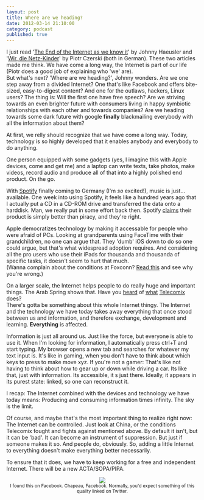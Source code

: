```yaml
---
layout: post
title: Where are we heading?
date: 2012-03-14 21:10:00
category: podcast
published: true
---
```


I just read '[The End of the Internet as we know it](http://www.spreeblick.com/2012/02/28/its-the-end-of-the-net-as-we-know-it/)' by Johnny Haeusler and '[Wir, die Netz-Kinder](http://www.zeit.de/digital/internet/2012-02/wir-die-netz-kinder/komplettansicht)' by Piotr Czerski (both in German). These two articles made me think. We have come a long way, the Internet is part of our life (Piotr does a good job of explaining who 'we' are).  
But what's next? 'Where are we heading?', Johnny wonders. Are we one step away from a divided Internet? One that's like Facebook and offers bite-sized, easy-to-digest content? And one for the outlaws, hackers, Linux users? The thing is: Will the first one have free speech? Are we striving towards an even brighter future with consumers living in happy symbiotic relationships with each other and towards companies? Are we heading towards some dark future with google **finally** blackmailing everybody with all the information about them?

At first, we relly should recognize that we have come a long way. Today, technology is so highly developed that it enables anybody and everybody to do anything.

One person equipped with some gadgets (yes, I imagine this with Apple devices, come and get me) and a laptop can write texts, take photos, make videos, record audio and produce all of that into a highly polished end product. On the go.

With [Spotify](https://www.spotify.com/de/) finally coming to Germany (I'm *so* excited!), music is just... available. One week into using Spotify, it feels like a hundred years ago that I actually put a CD in a CD-ROM drive and transferred the data onto a harddisk. Man, we really put in some effort back then. Spotify [claims](http://www.focus.de/digital/internet/tid-25245/musikrevolution-spotify-startet-musikplattform-die-besser-ist-als-piraterie_aid_723142.html) their product is simply better than piracy, and they're right. 

Apple democratizes technology by making it accessable for people who were afraid of PCs. Looking at grandparents using FaceTime with their grandchildren, no one can argue that. They 'dumb' iOS down to do so one could argue, but that's what widespread adoption requires. And considering all the pro users who use their iPads for thousanda and thousanda of specific tasks, it doesn't seem to hurt that much.  
(Wanna complain about the conditions at Foxconn? [Read this](http://blog.timmschoof.com/2012/02/25/nightline-ifactory-inside-apple/) and see why you're wrong.)

On a larger scale, the Internet helps people to do really huge and important things. The Arab Spring shows that. Have you [heard](http://www.washingtonpost.com/lifestyle/style/the-hacktivists-of-telecomix-lend-a-hand-to-the-arab-spring/2011/12/05/gIQAAosraO_story.html) of [what](http://www.spiegel.de/spiegel/0,1518,791039,00.html) [Telecomix](http://de.wikipedia.org/wiki/Telecomix) does?  
There's gotta be something about this whole Internet thingy. The Internet and the technology we have today takes away everything that once stood between us and information, and therefore exchange, development and learning. **Everything** is affected.

Information is just all around us. Just like the force, but everyone is able to use it. When I'm looking for information, I automatically press ctrl+T and start typing. My browser opens a new tab and searches for whatever my text input is. It's like in gaming, when you don't have to think about which keys to press to make move xyz. If you're not a gamer: That's like not having to think about how to gear up or down while driving a car. Its like that, just with information. Its accessible, it s just there. Ideally, it appears in its purest state: linked, so one can reconstruct it. 

I recap: The Internet combined with the devices and technology we have today means: Producing and consuming information times infinity. The sky is the limit.

Of course, and maybe that's the most important thing to realize right now: The Internet can be controlled. Just look at China, or the conditions Telecomix fought and fights against mentioned above. By default it isn't, but it can be 'bad'. It can become an instrument of suppression. But just if someone makes it so. And people do, obviously. So, adding a little Internet to everything doesn't make everything better necessarily.

To ensure that it does, we have to keep working for a free and independent Internet. There will be a new ACTA/SOPA/PIPA.
<br>
<p style="text-align: center;"><img src="http://blog.timmschoof.com/images/speech.jpg"/><br/><small>I found this on Facebook. Chapeau, Facebook. Normally, you'd expect something of this quality linked on Twitter.</small></p>
